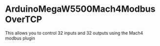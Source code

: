 # ArduinoMegaW5500Mach4ModbusOverTCP

This allows you to control 32 inputs and 32 outputs using the Mach4 modbus plugin 

